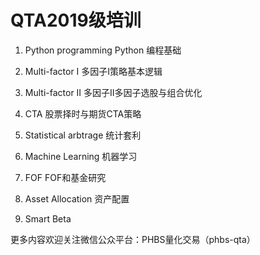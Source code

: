 # QTA2019级培训
01. Python programming Python 编程基础

02. Multi-factor I 多因子I策略基本逻辑

03. Multi-factor II 多因子II多因子选股与组合优化

04. CTA 股票择时与期货CTA策略

05. Statistical arbtrage 统计套利

06. Machine Learning 机器学习

07. FOF FOF和基金研究

08. Asset Allocation 资产配置

09. Smart Beta

更多内容欢迎关注微信公众平台：PHBS量化交易（phbs-qta）
